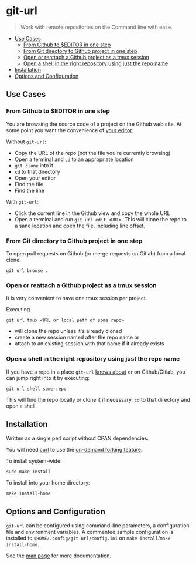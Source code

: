 # git-url

> Work with remote repositories on the Command line with ease.

<!-- BEGIN-MARKDOWN-TOC -->
* [Use Cases](#use-cases)
	* [From Github to $EDITOR in one step](#from-github-to-editor-in-one-step)
	* [From Git directory to Github project in one step](#from-git-directory-to-github-project-in-one-step)
	* [Open or reattach a Github project as a tmux session](#open-or-reattach-a-github-project-as-a-tmux-session)
	* [Open a shell in the right repository using just the repo name](#open-a-shell-in-the-right-repository-using-just-the-repo-name)
* [Installation](#installation)
* [Options and Configuration](#options-and-configuration)

<!-- END-MARKDOWN-TOC -->

## Use Cases

### From Github to $EDITOR in one step

You are browsing the source code of a project on the Github web site. At some point
you want the convenience of [your editor](http://vim.org).

Without `git-url`:

* Copy the URL of the repo (not the file you're currently browsing)
* Open a terminal and `cd` to an appropriate location
* `git clone` into it
* `cd` to that directory
* Open your editor
* Find the file
* Find the line

With `git-url`:

* Click the current line in the Github view and copy the whole URL
* Open a terminal and run `git url edit <URL>`. This will clone the
  repo to a sane location and open the file, including line offset.

### From Git directory to Github project in one step

To open pull requests on Github (or merge requests on Gitlab) from
a local clone:

```
git url browse .
```

### Open or reattach a Github project as a tmux session

It is very convenient to have one tmux session per project.

Executing

```
git url tmux <URL or local path of some repo>
```

* will clone the repo unless it's already cloned
* create a new session named after the repo name or
* attach to an existing session with that name if it already exists

### Open a shell in the right repository using just the repo name

If you have a repo in a place `git-url` [knows about](#repo_dirs) or on
Github/Gitlab, you can jump right into it by executing:

```
git url shell some-repo
```

This will find the repo locally or clone it if necessary, `cd` to that
directory and open a shell.

## Installation

Written as a single perl script without CPAN dependencies.

You will need [curl](http://curl.haxx.se/) to use the [on-demand forking feature](#fork).

To install system-wide:

```
sudo make install
```

To install into your home directory:

```
make install-home
```

## Options and Configuration

`git-url` can be configured using command-line parameters, a configuration file
and environment variables. A commented sample configuration is installed to
`$HOME/.config/git-url/config.ini` on `make install`/`make install-home`.

See the [man page](./git-url.1.md) for more documentation.
